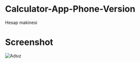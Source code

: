 # Calculator-App-Phone-Version
Hesap makinesi


# Screenshot

![Adsız](https://user-images.githubusercontent.com/104764065/171490816-0a2c27f3-315d-4931-bfc6-227df9a85310.png)
